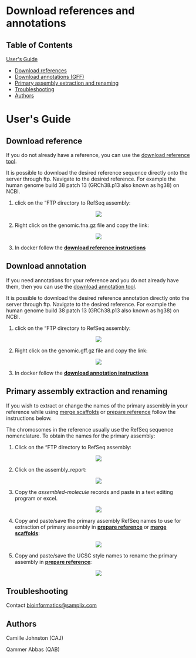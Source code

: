 # Download references and annotations
## Table of Contents
[User's Guide](#uguide)
- [Download references](#download_ref)
- [Download annotations (GFF)](#download_gff)
- [Primary assembly extraction and renaming](#prim_)
- [Troubleshooting](#help_)
- [Authors](#authors_)
# <a name="uguide"></a> User's Guide
## <a name="download_ref"></a> Download reference
If you do not already have a reference, you can use the [download reference tool](https://github.com/Samplix-ApS/Bioinformatics_tools#download_ref).

It is possible to download the desired reference sequence directly onto the server through ftp. Navigate to the desired reference.
For example the human genome build 38 patch 13 (GRCh38.p13 also known as hg38) on NCBI.
1. click on the “FTP directory to RefSeq assembly:

<p align="center">
<img src="https://user-images.githubusercontent.com/60882704/141118095-3c53cfcc-fec9-41d5-b9b2-1aedd4e523c0.png">
</p>


2. Right click on the genomic.fna.gz file and copy the link:

<p align="center">
<img src="https://user-images.githubusercontent.com/60882704/141118154-39fd1eb5-20d2-4a22-aeb1-479f2d485e1b.png">
</p>



3. In docker follow the [**download reference instructions**](https://github.com/Samplix-ApS/Bioinformatics_tools#download_ref)

## <a name="download_gff"></a> Download annotation
If you need annotations for your reference and you do not already have them, then you can use the [download annotation tool](https://github.com/Samplix-ApS/Bioinformatics_tools#download_annot).

It is possible to download the desired reference annotation directly onto the server through ftp. Navigate to the desired reference.
For example the human genome build 38 patch 13 (GRCh38.p13 also known as hg38) on NCBI.
1. click on the “FTP directory to RefSeq assembly:

<p align="center">
<img src="https://user-images.githubusercontent.com/60882704/141118095-3c53cfcc-fec9-41d5-b9b2-1aedd4e523c0.png">
</p>


2. Right click on the genomic.gff.gz file and copy the link:

<p align="center">
<img src="https://user-images.githubusercontent.com/60882704/141123419-8aad4251-6c78-409b-b066-984c509248ff.png">
</p>




3. In docker follow the [**download annotation instructions**](https://github.com/Samplix-ApS/Bioinformatics_tools#download_annot)

## <a name="prim_"></a> Primary assembly extraction and renaming
If you wish to extract or change the names of the primary assembly in your reference while using [merge scaffolds](https://github.com/Samplix-ApS/Bioinformatics_tools#merge_scaffold) or [prepare reference](https://github.com/Samplix-ApS/Bioinformatics_tools#prep_ref) follow the instructions below.

The chromosomes in the reference usually use the RefSeq sequence nomenclature. To obtain the names for the primary assembly:
1. Click on the “FTP directory to RefSeq assembly:

<p align="center">
<img src="https://user-images.githubusercontent.com/60882704/141118095-3c53cfcc-fec9-41d5-b9b2-1aedd4e523c0.png">
</p>


2. Click on the assembly_report:
<p align="center">
<img src="https://user-images.githubusercontent.com/60882704/141118793-246eef0a-3c84-471e-8cb1-73a399e8363b.png">
</p>


3. Copy the _assembled-molecule_ records and paste in a text editing program or excel.

<p align="center">
<img src="https://user-images.githubusercontent.com/60882704/141120784-dbf21cdd-f344-4ab9-a91f-b5d18dfb1385.png">
</p>

4. Copy and paste/save the primary assembly RefSeq names to use for extraction of primary assembly in [**prepare reference**](https://github.com/Samplix-ApS/Bioinformatics_tools#prep_ref) or [**merge scaffolds**](https://github.com/Samplix-ApS/Bioinformatics_tools#merge_scaffold):

<p align="center">
<img src="https://user-images.githubusercontent.com/60882704/141122522-d69a9c89-6017-4ee4-ad59-9a36c8c27167.png">
</p>


5. Copy and paste/save the UCSC style names to rename the primary assembly in [**prepare reference**](https://github.com/Samplix-ApS/Bioinformatics_tools#prep_ref):

<p align="center">
<img src="https://user-images.githubusercontent.com/60882704/141122611-af97ad21-8905-4233-bd22-97b0f56965ed.png">
</p>

## <a name="help_"></a> Troubleshooting
Contact bioinformatics@samplix.com

## <a name="authors_"></a> Authors
Camille Johnston (CAJ)

Qammer Abbas (QAB)
